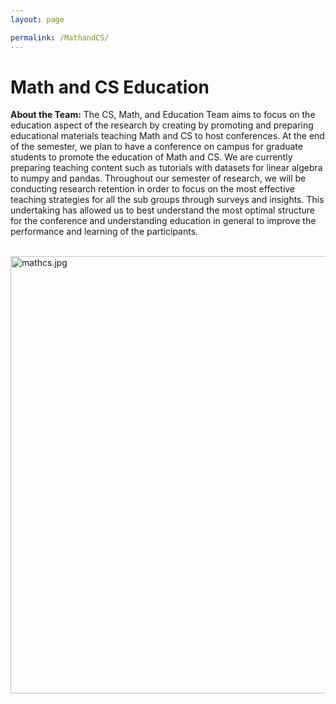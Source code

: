 ```yaml
---
layout: page

permalink: /MathandCS/
---
```


<h1> Math and CS Education</h1>
<p><strong>About the Team:</strong> The CS, Math, and Education Team aims to focus on the education aspect of the research by creating by promoting and preparing educational materials teaching Math and CS to host conferences. At the end of the semester, we plan to have a conference on campus for graduate students to promote the education of Math and CS. We are currently preparing teaching content such as tutorials with datasets for linear algebra to numpy and pandas. Throughout our semester of research, we will be conducting research retention in order to focus on the most effective teaching strategies for all the sub groups through surveys and insights. This undertaking has allowed us to best understand the most optimal structure for the conference and understanding education in general to improve the performance and learning of the participants.</p>
<br/>
<img src="/website/images/mathcs.jpg?raw=true" alt="mathcs.jpg"
     width=700>
     
<!-- <h3>Team Leader: Arushi Aggarwal</h3>
<img src="/website/images/Arushi%20Aggarwal.jpg?raw=true" alt="Arushi Aggarwal.jpg"
     width="400">
<p><strong>About The Team Leader:</strong>  I'm a first year CS student at Tech and I'm really excited to lead a team that aims to promote the research and develop content for promoting education in STEM. I love trying out new things from learning electrical systems as part of Solar Racing to Ballroom Dancing in my free time. I also love all types of outdoor activities, hiking, or the time I went sky diving!</p>
<br/> -->
